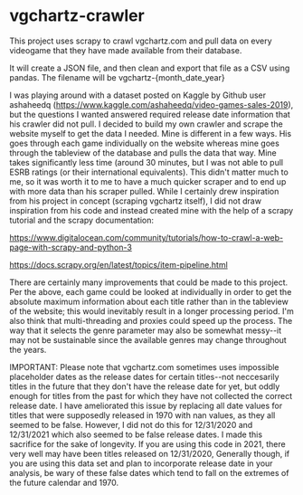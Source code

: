 # vgchartz-crawler
This project uses scrapy to crawl vgchartz.com and pull data on every videogame that they have made available from their database.

It will create a JSON file, and then clean and export that file as a CSV using pandas. 
The filename will be vgchartz-{month_date_year}

I was playing around with a dataset posted on Kaggle by Github user ashaheedq (https://www.kaggle.com/ashaheedq/video-games-sales-2019), but the questions I wanted answered required release date information that his crawler did not pull. I decided to build my own crawler and scrape the website myself to get the data I needed. Mine is different in a few ways. His goes through each game individually on the website whereas mine goes through the tableview of the database and pulls the data that way. Mine takes significantly less time (around 30 minutes, but I was not able to pull ESRB ratings (or their international equivalents). This didn't matter much to me, so it was worth it to me to have a much quicker scraper and to end up with more data than his scraper pulled. While I certainly drew inspiration from his project in concept (scraping vgchartz itself), I did not draw inspiration from his code and instead created mine with the help of a scrapy tutorial and the scrapy documentation:

https://www.digitalocean.com/community/tutorials/how-to-crawl-a-web-page-with-scrapy-and-python-3

https://docs.scrapy.org/en/latest/topics/item-pipeline.html

There are certainly many improvements that could be made to this project. Per the above, each game could be looked at individually in order to get the absolute maximum information about each title rather than in the tableview of the website; this would inevitably result in a longer processing period. I'm also think that multi-threading and proxies could speed up the process. The way that it selects the genre parameter may also be somewhat messy--it may not be sustainable since the available genres may change throughout the years.

IMPORTANT: Please note that vgchartz.com sometimes uses impossible placeholder dates as the release dates for certain titles--not neccesarily titles in the future that they don't
have the release date for yet, but oddly enough for titles from the past for which they have not collected the correct release date. I have ameliorated this issue by replacing all 
date values for titles that were supposedly released in 1970 with nan values, as they all seemed to be false. However, I did not do this for 12/31/2020 and 12/31/2021 which also
seemed to be false release dates. I made this sacrifice for the sake of longevity. If you are using this code in 2021, there very well may have been titles released on 12/31/2020,
Generally though, if you are using this data set and plan to incorporate release date in your analysis, be wary of these false dates which tend to fall on the extremes of the
future calendar and 1970.
